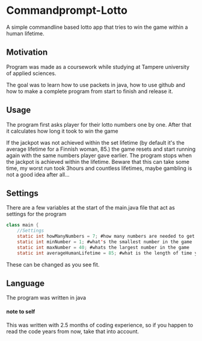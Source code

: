 # Commandprompt-Lotto
A simple commandline based lotto app that tries to win the game within a human lifetime.
## Motivation
Program was made as a coursework while studying at Tampere university of applied sciences.

The goal was to learn how to use packets in java, how to use github and how to make a complete program from start to finish and release it.

## Usage
The program first asks player for their lotto numbers one by one. After that it calculates how long it took to win the game

If the jackpot was not achieved within the set lifetime (by default it's the average lifetime for a Finnish woman, 85.) the game resets and start running again with the same numbers player gave earlier. The program stops when the jackpot is achieved within the lifetime. Beware that this can take some time, my worst run took 3hours and countless lifetimes, maybe gambling is not a good idea after all...

## Settings
There are a few variables at the start of the main.java file that act as settings for the program
```java
class main {
    //Settings
    static int howManyNumbers = 7; #how many numbers are needed to get the jackpot and how many numbers the player chooses
    static int minNumber = 1; #what's the smallest number in the game
    static int maxNumber = 40; #whats the largest number in the game
    static int averageHumanLifetime = 85; #what is the length of time you need to win the jackpot in, for the program to end
```
These can be changed as you see fit.

## Language
The program was written in java

#### note to self
This was written with 2.5 months of coding experience, so if you happen to read the code years from now, take that into account.
